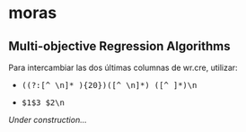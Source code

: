 # moras

## Multi-objective Regression Algorithms

Para intercambiar las dos últimas columnas de wr.cre, utilizar:
- <pre>((?:[^ \n]* ){20})([^ \n]*) ([^ ]*)\n</pre>
- <pre>$1$3 $2\n</pre>

_Under construction..._
